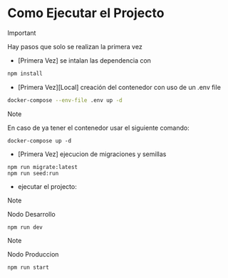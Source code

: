 # Como Ejecutar el Projecto

> [!IMPORTANT]
> Hay pasos que solo se realizan la primera vez

- [Primera Vez] se intalan las dependencia con
```bash
npm install
```
- [Primera Vez][Local] creación del contenedor con uso de un .env file
```bash
docker-compose --env-file .env up -d
```
> [!NOTE]
> En caso de ya tener el contenedor usar el siguiente comando:
> ```
> docker-compose up -d
> ```

- [Primera Vez] ejecucion de migraciones y semillas
```
npm run migrate:latest
npm run seed:run
```
- ejecutar el projecto:
  
> [!NOTE]
>  Nodo Desarrollo
> ```
> npm run dev
> ```

> [!NOTE]
>  Nodo Produccion
> ```
> npm run start
> ```